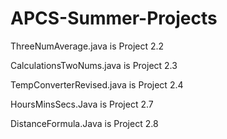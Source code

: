 # APCS-Summer-Projects
ThreeNumAverage.java is Project 2.2

CalculationsTwoNums.java is Project 2.3

TempConverterRevised.java is Project 2.4

HoursMinsSecs.Java is Project 2.7

DistanceFormula.Java is Project 2.8
